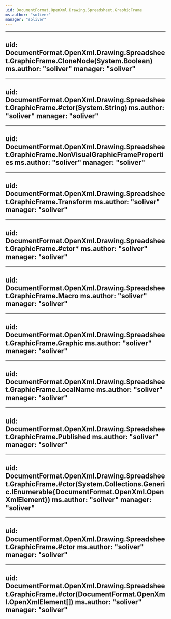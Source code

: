 ```yaml
---
uid: DocumentFormat.OpenXml.Drawing.Spreadsheet.GraphicFrame
ms.author: "soliver"
manager: "soliver"
---
```


---
uid: DocumentFormat.OpenXml.Drawing.Spreadsheet.GraphicFrame.CloneNode(System.Boolean)
ms.author: "soliver"
manager: "soliver"
---

---
uid: DocumentFormat.OpenXml.Drawing.Spreadsheet.GraphicFrame.#ctor(System.String)
ms.author: "soliver"
manager: "soliver"
---

---
uid: DocumentFormat.OpenXml.Drawing.Spreadsheet.GraphicFrame.NonVisualGraphicFrameProperties
ms.author: "soliver"
manager: "soliver"
---

---
uid: DocumentFormat.OpenXml.Drawing.Spreadsheet.GraphicFrame.Transform
ms.author: "soliver"
manager: "soliver"
---

---
uid: DocumentFormat.OpenXml.Drawing.Spreadsheet.GraphicFrame.#ctor*
ms.author: "soliver"
manager: "soliver"
---

---
uid: DocumentFormat.OpenXml.Drawing.Spreadsheet.GraphicFrame.Macro
ms.author: "soliver"
manager: "soliver"
---

---
uid: DocumentFormat.OpenXml.Drawing.Spreadsheet.GraphicFrame.Graphic
ms.author: "soliver"
manager: "soliver"
---

---
uid: DocumentFormat.OpenXml.Drawing.Spreadsheet.GraphicFrame.LocalName
ms.author: "soliver"
manager: "soliver"
---

---
uid: DocumentFormat.OpenXml.Drawing.Spreadsheet.GraphicFrame.Published
ms.author: "soliver"
manager: "soliver"
---

---
uid: DocumentFormat.OpenXml.Drawing.Spreadsheet.GraphicFrame.#ctor(System.Collections.Generic.IEnumerable{DocumentFormat.OpenXml.OpenXmlElement})
ms.author: "soliver"
manager: "soliver"
---

---
uid: DocumentFormat.OpenXml.Drawing.Spreadsheet.GraphicFrame.#ctor
ms.author: "soliver"
manager: "soliver"
---

---
uid: DocumentFormat.OpenXml.Drawing.Spreadsheet.GraphicFrame.#ctor(DocumentFormat.OpenXml.OpenXmlElement[])
ms.author: "soliver"
manager: "soliver"
---
